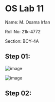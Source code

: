 # OS Lab 11
Name: M. Osama Irfan

Roll No: 21k-4772

Section: BCY-4A

## Step 01:
![image](https://user-images.githubusercontent.com/115397536/234468167-8b7d9b56-f8a6-4412-abd0-ebbb4b8ee331.png)

![image](https://user-images.githubusercontent.com/115397536/234468327-15f57d1b-0604-4cc3-b282-7eaf3ad994b3.png)

## Step 02:
